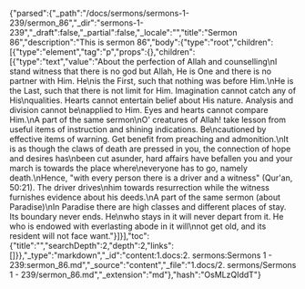 {"parsed":{"_path":"/docs/sermons/sermons-1-239/sermon_86","_dir":"sermons-1-239","_draft":false,"_partial":false,"_locale":"","title":"Sermon 86","description":"This is sermon 86","body":{"type":"root","children":[{"type":"element","tag":"p","props":{},"children":[{"type":"text","value":"About the perfection of Allah and counselling\nI stand witness that there is no god but Allah, He is One and there is no partner with Him. He\nis the First, such that nothing was before Him.\nHe is the Last, such that there is not limit for Him. Imagination cannot catch any of His\nqualities. Hearts cannot entertain belief about His nature. Analysis and division cannot be\napplied to Him. Eyes and hearts cannot compare Him.\nA part of the same sermon\nO' creatures of Allah! take lesson from useful items of instruction and shining indications. Be\ncautioned by effective items of warning. Get benefit from preaching and admonition.\nIt is as though the claws of death are pressed in you, the connection of hope and desires has\nbeen cut asunder, hard affairs have befallen you and your march is towards the place where\neveryone has to go, namely death.\nHence, \"with every person there is a driver and a witness\" (Qur'an, 50:21). The driver drives\nhim towards resurrection while the witness furnishes evidence about his deeds.\nA part of the same sermon (about Paradise)\nIn Paradise there are high classes and different places of stay. Its boundary never ends. He\nwho stays in it will never depart from it. He who is endowed with everlasting abode in it will\nnot get old, and its resident will not face want."}]}],"toc":{"title":"","searchDepth":2,"depth":2,"links":[]}},"_type":"markdown","_id":"content:1.docs:2. sermons:Sermons 1 - 239:sermon_86.md","_source":"content","_file":"1.docs/2. sermons/Sermons 1 - 239/sermon_86.md","_extension":"md"},"hash":"OsMLzQIddT"}